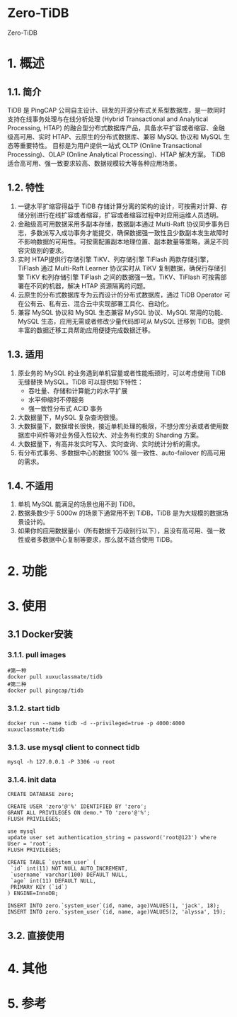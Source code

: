 # Zero-TiDB
Zero-TiDB

# 1. 概述
## 1.1. 简介
  TiDB 是 PingCAP 公司自主设计、研发的开源分布式关系型数据库，是一款同时支持在线事务处理与在线分析处理 (Hybrid Transactional and Analytical Processing, HTAP) 
的融合型分布式数据库产品，具备水平扩容或者缩容、金融级高可用、实时 HTAP、云原生的分布式数据库、兼容 MySQL 协议和 MySQL 生态等重要特性。
目标是为用户提供一站式 OLTP (Online Transactional Processing)、OLAP (Online Analytical Processing)、HTAP 解决方案。
TiDB 适合高可用、强一致要求较高、数据规模较大等各种应用场景。
## 1.2. 特性
1. 一键水平扩缩容得益于 TiDB 存储计算分离的架构的设计，可按需对计算、存储分别进行在线扩容或者缩容，扩容或者缩容过程中对应用运维人员透明。
2. 金融级高可用数据采用多副本存储，数据副本通过 Multi-Raft 协议同步事务日志，多数派写入成功事务才能提交，确保数据强一致性且少数副本发生故障时不影响数据的可用性。可按需配置副本地理位置、副本数量等策略，满足不同容灾级别的要求。
3. 实时 HTAP提供行存储引擎 TiKV、列存储引擎 TiFlash 两款存储引擎，TiFlash 通过 Multi-Raft Learner 协议实时从 TiKV 复制数据，确保行存储引擎 TiKV 和列存储引擎 TiFlash 之间的数据强一致。TiKV、TiFlash 可按需部署在不同的机器，解决 HTAP 资源隔离的问题。
4. 云原生的分布式数据库专为云而设计的分布式数据库，通过 TiDB Operator 可在公有云、私有云、混合云中实现部署工具化、自动化。
5. 兼容 MySQL 协议和 MySQL 生态兼容 MySQL 协议、MySQL 常用的功能、MySQL 生态，应用无需或者修改少量代码即可从 MySQL 迁移到 TiDB。提供丰富的数据迁移工具帮助应用便捷完成数据迁移。
## 1.3. 适用
1. 原业务的 MySQL 的业务遇到单机容量或者性能瓶颈时，可以考虑使用 TiDB 无缝替换 MySQL。TiDB 可以提供如下特性：
   - 吞吐量、存储和计算能力的水平扩展
   - 水平伸缩时不停服务
   - 强一致性分布式 ACID 事务
2. 大数据量下，MySQL 复杂查询很慢。
3. 大数据量下，数据增长很快，接近单机处理的极限，不想分库分表或者使用数据库中间件等对业务侵入性较大、对业务有约束的 Sharding 方案。
4. 大数据量下，有高并发实时写入、实时查询、实时统计分析的需求。
5. 有分布式事务、多数据中心的数据 100% 强一致性、auto-failover 的高可用的需求。
## 1.4. 不适用
1. 单机 MySQL 能满足的场景也用不到 TiDB。
2. 数据条数少于 5000w 的场景下通常用不到 TiDB，TiDB 是为大规模的数据场景设计的。
3. 如果你的应用数据量小（所有数据千万级别行以下），且没有高可用、强一致性或者多数据中心复制等要求，那么就不适合使用 TiDB。

# 2. 功能

# 3. 使用

## 3.1 Docker安装
### 3.1.1. pull images
```shell
#第一种
docker pull xuxuclassmate/tidb
#第二种
docker pull pingcap/tidb
```

### 3.1.2. start tidb
```shell
docker run --name tidb -d --privileged=true -p 4000:4000 xuxuclassmate/tidb

```

### 3.1.3. use mysql client to connect tidb
```shell
mysql -h 127.0.0.1 -P 3306 -u root
```

### 3.1.4. init data

```shell
CREATE DATABASE zero;

CREATE USER 'zero'@'%' IDENTIFIED BY 'zero';
GRANT ALL PRIVILEGES ON demo.* TO 'zero'@'%';
FLUSH PRIVILEGES;

use mysql
update user set authentication_string = password('root@123') where User = 'root';
FLUSH PRIVILEGES;

CREATE TABLE `system_user` (
 `id` int(11) NOT NULL AUTO_INCREMENT,
 `username` varchar(100) DEFAULT NULL,
 `age` int(11) DEFAULT NULL,
 PRIMARY KEY (`id`)
) ENGINE=InnoDB;
  
INSERT INTO zero.`system_user`(id, name, age)VALUES(1, 'jack', 18);
INSERT INTO zero.`system_user`(id, name, age)VALUES(2, 'alyssa', 19);
```

## 3.2. 直接使用


# 4. 其他

# 5. 参考